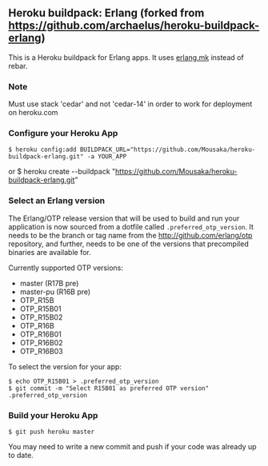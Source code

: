 ## Heroku buildpack: Erlang (forked from https://github.com/archaelus/heroku-buildpack-erlang)

This is a Heroku buildpack for Erlang apps. It uses [erlang.mk](https://github.com/ninenines/erlang.mk) instead of rebar.

### Note
Must use stack 'cedar' and not 'cedar-14' in order to work for deployment on heroku.com

### Configure your Heroku App

    $ heroku config:add BUILDPACK_URL="https://github.com/Mousaka/heroku-buildpack-erlang.git" -a YOUR_APP

or
    $ heroku create --buildpack "https://github.com/Mousaka/heroku-buildpack-erlang.git"

### Select an Erlang version

The Erlang/OTP release version that will be used to build and run your application is now sourced from a dotfile called `.preferred_otp_version`. It needs to be the branch or tag name from the http://github.com/erlang/otp repository, and further, needs to be one of the versions that precompiled binaries are available for.

Currently supported OTP versions:

* master (R17B pre)
* master-pu (R16B pre)
* OTP_R15B
* OTP_R15B01
* OTP_R15B02
* OTP_R16B
* OTP_R16B01
* OTP_R16B02
* OTP_R16B03

To select the version for your app:

    $ echo OTP_R15B01 > .preferred_otp_version
    $ git commit -m "Select R15B01 as preferred OTP version" .preferred_otp_version

### Build your Heroku App

    $ git push heroku master

You may need to write a new commit and push if your code was already up to date.
